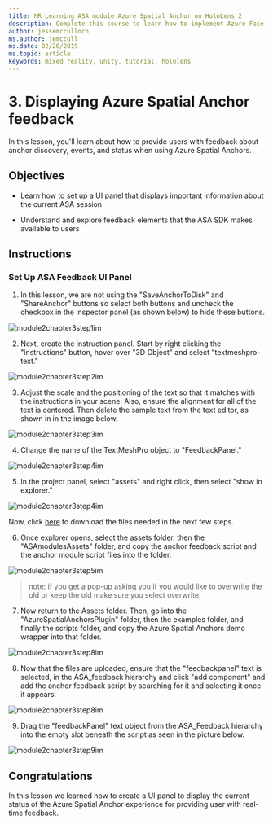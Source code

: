 ```yaml
---
title: MR Learning ASA module Azure Spatial Anchor on HoloLens 2
description: Complete this course to learn how to implement Azure Face Recognition within a mixed reality application.
author: jessemcculloch
ms.author: jemccull
ms.date: 02/26/2019
ms.topic: article
keywords: mixed reality, unity, tutorial, hololens
---
```


# 3. Displaying Azure Spatial Anchor feedback

In this lesson, you'll learn about how to provide users with feedback about anchor discovery, events, and status when using Azure Spatial Anchors.

## Objectives

* Learn how to set up a UI panel that displays important information about the current ASA session

* Understand and explore feedback elements that the ASA SDK makes available to users

## Instructions

### Set Up ASA Feedback UI Panel

1. In this lesson, we are not using the "SaveAnchorToDisk" and "ShareAnchor" buttons so select both buttons and uncheck the checkbox in the inspector panel (as shown below) to hide these buttons.
   

![module2chapter3step1im](images/module2chapter3step1im.PNG)

2. Next, create the instruction panel. Start by right clicking the "instructions" button, hover over "3D Object" and select "textmeshpro-text."

![module2chapter3step2im](images/module2chapter3step2im.PNG)

3. Adjust the scale and the positioning of the text so that it matches with the instructions in your scene. Also, ensure the alignment for all of the text is centered. Then delete the sample text from the text editor, as shown in in the image below.

![module2chapter3step3im](images/module2chapter3step3im.PNG)

4. Change the name of the TextMeshPro object to "FeedbackPanel."
   

![module2chapter3step4im](images/module2chapter3step4im.PNG)

5. In the project panel, select "assets" and right click, then select "show in explorer."
   

![module2chapter3step4im](images/module2chapter3step5im.PNG)

Now, click [here](https://onedrive.live.com/?authkey=%21ABXEC8PvyQu8Qd8&id=5B7335C4342BCB0E%21395636&cid=5B7335C4342BCB0E) to download the files needed in the next few steps.

6. Once explorer opens, select the assets folder, then the "ASAmodulesAssets" folder, and copy the anchor feedback script and the anchor module script files into the folder. 

![module2chapter3step5im](images/module2chapter3step6im.PNG)

> note: if you get a pop-up asking you if you would like to overwrite the old or keep the old make sure you select overwrite.

7. Now return to the Assets folder. Then, go into the "AzureSpatialAnchorsPlugin" folder, then the examples folder, and finally the scripts folder, and copy the Azure Spatial Anchors demo wrapper into that folder. 

![module2chapter3step8im](images/module2chapter3step7im.PNG)

8. Now that the files are uploaded, ensure that the "feedbackpanel" text is selected, in the ASA_feedback hierarchy and click "add component" and add the anchor feedback script by searching for it and selecting it once it appears. 

![module2chapter3step8im](images/module2chapter3step8im.PNG)

9. Drag the "feedbackPanel" text object from the ASA_Feedback hierarchy into the empty slot beneath the script as seen in the picture below. 

![module2chapter3step9im](images/module2chapter3step9im.PNG)

## Congratulations

In this lesson we learned how to create a UI panel to display the current status of the Azure Spatial Anchor experience for providing user with real-time feedback.


